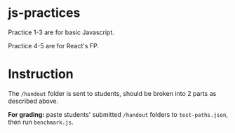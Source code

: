 # js-practices
Practice 1-3 are for basic Javascript.

Practice 4-5 are for React's FP.

# Instruction
The `/handout` folder is sent to students, should be broken into 2 parts as described above.

**For grading:** paste students' submitted `/handout` folders to `test-paths.json`, then run `benchmark.js`.
